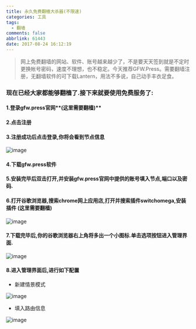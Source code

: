 ```yaml
---
title: 永久免费翻樯大杀器(不限速)
categories: 工具
tags:
  - 翻墙
comments: false
abbrlink: 61443
date: 2017-08-24 16:12:19
---
```


> 网上免费翻墙的网站、软件、账号越来越少了，不是要天天签到就是不定时更换帐号密码，速度不理想，也不稳定。今天推荐GFW.Press。需要翻墙注册，无翻墙软件的可下载Lantern，用法不多说，自己动手丰衣足食。


### 现在已经大家都能够翻樯了.接下来就要使用免费服务了:

#### 1.登录gfw.press官网**(这里需要翻樯)**

#### 2.点击注册

#### 3.注册成功后点击登录,你将会看到节点信息

![image](http://dn-cnode.qbox.me/FjRR4JHK1lc6SzxNtnAc8HmumyOH)

#### 4.下载gfw.press软件

#### 5.安装完毕后双击打开,并安装gfw.press官网中提供的账号填入节点,端口以及密码.

#### 6.打开谷歌浏览器,搜索chrome网上应用店,打开并搜索插件switchomega,安装插件   (这里需要翻樯)

![image](http://dn-cnode.qbox.me/FjJmrA7AVIocymjZN_-SN2RgrPih)

#### 7.下载完毕后,你的谷歌浏览器右上角将多出一个小图标.单击选项按钮进入管理界面.
![image](http://n//dn-cnode.qbox.me/FvkjspPx9UswCmRl07ZUkxnqSJ8q)

#### 8.进入管理界面后,进行如下配置

- 新建情景模式

![image](http://dn-cnode.qbox.me/FkRw9vxJhAECricmXA4xbjG318x6)

- 填入路由信息

![image](http://dn-cnode.qbox.me/FqqxP52d_OWXfxc2BZMuHViObcsm)
